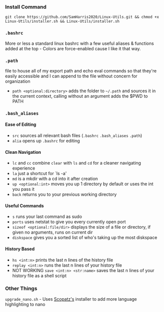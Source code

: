 ### Install Command
`git clone https://github.com/SamHarris2020/Linux-Utils.git && chmod +x Linux-Utils/installer.sh && Linux-Utils/installer.sh`

### `.bashrc`
More or less a standard linux bashrc with a few useful aliases & functions added at the top - Colors are force-enabled cause I like it that way.

### `.path`
file to house all of my export path and echo eval commands so that they're easily accessible and I can append to the file without concern for organization
- `path <optional:directory>` adds the folder to `~/.path` and sources it in the current context, calling without an argument adds the $PWD to PATH

### `.bash_aliases`

#### Ease of Editing
- `src` sources all relevant bash files (`.bashrc` `.bash_aliases` `.path`)
- `alia` opens up `.bashrc` for editing 

#### Clean Navigation
- `lc` and `cc` combine `clear` with `ls` and `cd` for a cleaner navigating experience
- `la` just a shortcut for `ls -a'
- `md` is a mkdir with a cd into it after creation
- `up <optional:int>` moves you up 1 directory by default or uses the int you pass it
- `back` returns you to your previous working directory

#### Useful Commands
- `s` runs your last command as sudo
- `ports` uses netstat to give you every currently open port 
- `sizeof <optional:file/dir>` displays the size of a file or directory, if given no arguments, runs on current dir
- `diskspace` gives you a sorted list of who's taking up the most diskspace

#### History Based
- `hs <int:n>` prints the last n lines of the history file
- `replay <int:n>` runs the last n lines of your history file
- NOT WORKING `save <int:n> <str:name>` saves the last n lines of your history file as a shell script   

### Other Things
`upgrade_nano.sh` - Uses [Scopatz's](https://github.com/scopatz/nanorc) installer to add more language highlighting to nano

